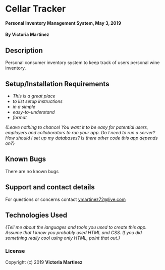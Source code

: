 # Cellar Tracker 

#### Personal Inventory Management System, May 3, 2019

#### By Victoria Martinez

## Description

Personal consumer inventory system to keep track of users personal wine inventory.  

## Setup/Installation Requirements

* _This is a great place_
* _to list setup instructions_
* _in a simple_
* _easy-to-understand_
* _format_

_{Leave nothing to chance! You want it to be easy for potential users, employers and collaborators to run your app. Do I need to run a server? How should I set up my databases? Is there other code this app depends on?}_

## Known Bugs

There are no known bugs

## Support and contact details

For questions or concerns contact vmartinez72@live.com

## Technologies Used

_{Tell me about the languages and tools you used to create this app. Assume that I know you probably used HTML and CSS. If you did something really cool using only HTML, point that out.}_

### License



Copyright (c) 2019 **Victoria Martinez**
